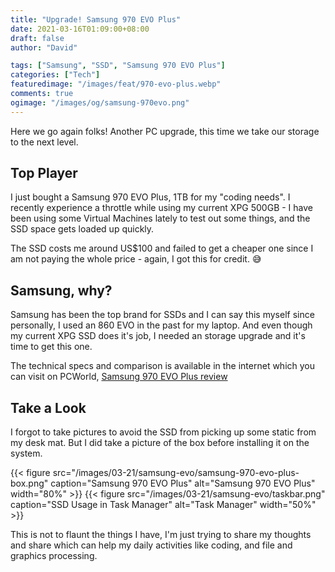 ```yaml
---
title: "Upgrade! Samsung 970 EVO Plus"
date: 2021-03-16T01:09:00+08:00
draft: false
author: "David"

tags: ["Samsung", "SSD", "Samsung 970 EVO Plus"]
categories: ["Tech"]
featuredimage: "/images/feat/970-evo-plus.webp"
comments: true
ogimage: "/images/og/samsung-970evo.png"
---
```


Here we go again folks! Another PC upgrade, this time we take our storage to the next level.

## Top Player

I just bought a Samsung 970 EVO Plus, 1TB for my "coding needs". I recently experience a throttle while using my current XPG 500GB - I have been using some Virtual Machines lately to test out some things, and the SSD space gets loaded up quickly.

The SSD costs me around US$100 and failed to get a cheaper one since I am not paying the whole price - again, I got this for credit. 😅

## Samsung, why?

Samsung has been the top brand for SSDs and I can say this myself since personally, I used an 860 EVO in the past for my laptop. And even though my current XPG SSD does it's job, I needed an storage upgrade and it's time to get this one.

The technical specs and comparison is available in the internet which you can visit on PCWorld, [Samsung 970 EVO Plus review](https://www.pcworld.com/article/3334876/samsung-970-evo-plus-review-samsungs-entry-level-nvme-ssd-is-faster-and-cheaper.html)

## Take a Look

I forgot to take pictures to avoid the SSD from picking up some static from my desk mat. But I did take a picture of the box before installing it on the system.

{{< figure src="/images/03-21/samsung-evo/samsung-970-evo-plus-box.png" caption="Samsung 970 EVO Plus" alt="Samsung 970 EVO Plus" width="80%" >}}
{{< figure src="/images/03-21/samsung-evo/taskbar.png" caption="SSD Usage in Task Manager" alt="Task Manager" width="50%" >}}

This is not to flaunt the things I have, I'm just trying to share my thoughts and share which can help my daily activities like coding, and file and graphics processing.
